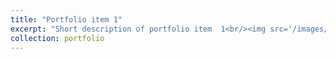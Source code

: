 ```yaml
---
title: "Portfolio item 1"
excerpt: "Short description of portfolio item  1<br/><img src='/images/500x300.png'>"
collection: portfolio
---
```


